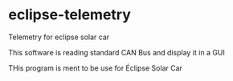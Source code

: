eclipse-telemetry
=================

Telemetry for eclipse solar car


This software is reading standard CAN Bus and display it in a GUI

THis program is ment to be use for Éclipse Solar Car
